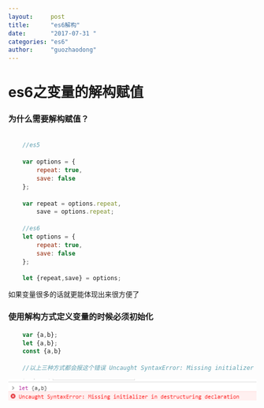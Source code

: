 ```yaml
---
layout:     post
title:      "es6解构"
date:       "2017-07-31 "
categories: "es6"
author:     "guozhaodong"
---
```


# es6之变量的解构赋值

### 为什么需要解构赋值？

``` JavaScript

    //es5

    var options = {
        repeat: true,
        save: false
    };

    var repeat = options.repeat,
        save = options.repeat;

    //es6
    let options = {
        repeat: true,
        save: false
    };

    let {repeat,save} = options;


```

如果变量很多的话就更能体现出来很方便了

### 使用解构方式定义变量的时候必须初始化

``` JavaScript
    var {a,b};
    let {a,b};
    const {a,b}

    //以上三种方式都会报这个错误 Uncaught SyntaxError: Missing initializer in destructuring declaration
```
![image](/assets/img/es6-destructuring/1500607155.jpg)

### 



